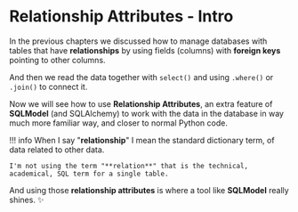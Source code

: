 # Relationship Attributes - Intro

In the previous chapters we discussed how to manage databases with tables that have **relationships** by using fields (columns) with **foreign keys** pointing to other columns.

And then we read the data together with `select()` and using `.where()` or `.join()` to connect it.

Now we will see how to use **Relationship Attributes**, an extra feature of **SQLModel** (and SQLAlchemy) to work with the data in the database in way much more familiar way, and closer to normal Python code.

!!! info
    When I say "**relationship**" I mean the standard dictionary term, of data related to other data.

    I'm not using the term "**relation**" that is the technical, academical, SQL term for a single table.

And using those **relationship attributes** is where a tool like **SQLModel** really shines. ✨
